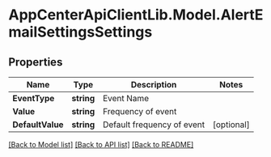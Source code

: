 # AppCenterApiClientLib.Model.AlertEmailSettingsSettings
## Properties

Name | Type | Description | Notes
------------ | ------------- | ------------- | -------------
**EventType** | **string** | Event Name | 
**Value** | **string** | Frequency of event | 
**DefaultValue** | **string** | Default frequency of event | [optional] 

[[Back to Model list]](../README.md#documentation-for-models) [[Back to API list]](../README.md#documentation-for-api-endpoints) [[Back to README]](../README.md)

